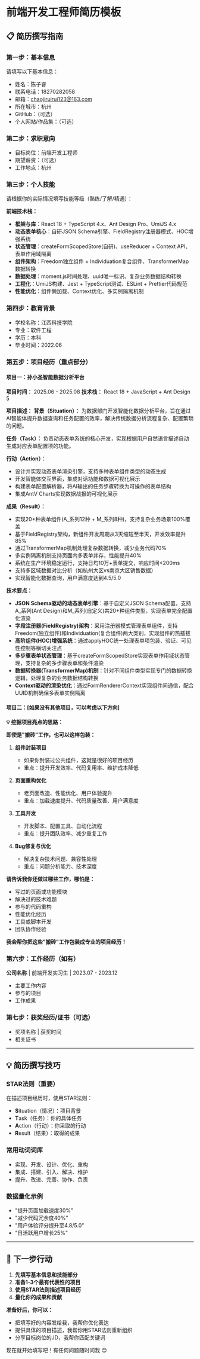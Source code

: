 # 前端开发工程师简历模板

## 📋 简历撰写指南

### 第一步：基本信息
请填写以下基本信息：
- 姓名：陈子睿
- 联系电话：18270282058
- 邮箱：chaojiruirui123@163.com
- 所在城市：杭州
- GitHub：（可选）
- 个人网站/作品集：（可选）

### 第二步：求职意向
- 目标岗位：前端开发工程师
- 期望薪资：（可选）
- 工作地点：杭州

### 第三步：个人技能
请根据你的实际情况填写技能等级（熟练/了解/精通）：

**前端技术栈：**
- **框架与库**：React 18 + TypeScript 4.x、Ant Design Pro、UmiJS 4.x
- **动态表单核心**：自研JSON Schema引擎、FieldRegistry注册器模式、HOC增强系统
- **状态管理**：createFormScopedStore(自研)、useReducer + Context API、表单作用域隔离
- **组件架构**：Freedom独立组件 + Individuation复合组件、TransformerMap数据转换
- **数据处理**：moment.js时间处理、uuid唯一标识、复杂业务数据结构转换
- **工程化**：UmiJS构建、Jest + TypeScript测试、ESLint + Prettier代码规范
- **性能优化**：组件懒加载、Context优化、多实例隔离机制

### 第四步：教育背景
- 学校名称：江西科技学院
- 专业：软件工程
- 学历：本科
- 毕业时间：2022.06

### 第五步：项目经历（重点部分）

#### 项目一：孙小圣智能数据分析平台
**项目时间：** 2025.06 - 2025.08
**技术栈：** React 18 + JavaScript + Ant Design 5

**项目描述：** 
**背景（Situation）：** 为数据部门开发智能化数据分析平台，旨在通过AI智能体提升数据查询和任务配置的效率，解决传统数据分析流程复杂、配置繁琐的问题。

**任务（Task）：** 负责动态表单系统的核心开发，实现根据用户自然语言描述自动生成对应表单配置项的功能。

**行动（Action）：** 
- 设计并实现动态表单渲染引擎，支持多种表单组件类型的动态生成
- 开发智能体交互界面，集成对话功能和数据可视化展示
- 构建表单配置解析器，将AI输出的任务步骤转换为可操作的表单结构
- 集成AntV Charts实现数据战报的可视化展示

**成果（Result）：** 
- 实现20+种表单组件(A_系列12种 + M_系列8种)，支持复杂业务场景100%覆盖
- 基于FieldRegistry架构，新组件开发周期从3天缩短至半天，开发效率提升85%
- 通过TransformerMap机制处理复杂数据转换，减少业务代码70%
- 多实例隔离机制支持页面内多表单并存，性能提升40%
- 系统在生产环境稳定运行，支持日均10万+表单提交，响应时间<200ms
- 支持多区域数据对比分析（如杭州大区vs南京大区销售数据）
- 实现智能化数据查询，用户满意度达到4.5/5.0

**技术要点：**
- **JSON Schema驱动的动态表单引擎**：基于自定义JSON Schema配置，支持A_系列(Ant Design)和M_系列(自定义)共20+种组件类型，实现表单完全配置化渲染
- **字段注册器(FieldRegistry)架构**：采用注册器模式管理表单组件，支持Freedom(独立组件)和Individuation(复合组件)两大类别，实现组件的热插拔
- **高阶组件(HOC)增强系统**：通过applyHOC统一处理表单项包装、验证、可见性控制等横切关注点
- **多步骤表单状态管理**：基于createFormScopedStore实现表单作用域状态管理，支持复杂的多步骤表单和条件渲染
- **数据转换器(TransformerMap)机制**：针对不同组件类型实现专门的数据转换逻辑，处理复杂的业务数据结构转换
- **Context驱动的渲染优化**：通过FormRendererContext实现组件间通信，配合UUID机制确保多表单实例隔离

#### 项目二：[如果没有其他项目，可以考虑以下方向]

**💡 挖掘项目亮点的思路：**

**即使是"搬砖"工作，也可以这样包装：**

1. **组件封装项目**
   - 如果你封装过公共组件，这就是很好的项目经历
   - 重点：提升开发效率、代码复用率、维护成本降低

2. **页面重构优化**
   - 老页面改造、性能优化、用户体验提升
   - 重点：加载速度提升、代码质量改善、用户满意度

3. **工具开发**
   - 开发脚本、配置工具、自动化流程
   - 重点：提升团队效率、减少重复工作

4. **Bug修复与优化**
   - 解决复杂技术问题、兼容性处理
   - 重点：问题分析能力、技术深度

**请告诉我你还做过哪些工作，哪怕是：**
- 写过的页面或功能模块
- 解决过的技术难题
- 参与的代码重构
- 性能优化经历
- 工具或脚本开发
- 团队协作经验

**我会帮你把这些"搬砖"工作包装成专业的项目经历！**

### 第六步：工作经历（如有）
**公司名称** | 前端开发实习生 | 2023.07 - 2023.12
- 主要工作内容
- 参与的项目
- 工作成果

### 第七步：获奖经历/证书（可选）
- 奖项名称 | 获奖时间
- 相关证书

---

## 💡 简历撰写技巧

### STAR法则（重要）
在描述项目经历时，使用STAR法则：
- **S**ituation（情况）：项目背景
- **T**ask（任务）：你的具体任务
- **A**ction（行动）：你采取的行动
- **R**esult（结果）：取得的成果

### 常用动词词库
- 实现、开发、设计、优化、重构
- 集成、搭建、引入、解决、维护
- 提升、改进、完善、协作、负责

### 数据量化示例
- "提升页面加载速度30%"
- "减少代码冗余度40%"
- "用户体验评分提升至4.8/5.0"
- "日活跃用户增长25%"

---

## 🎯 下一步行动

1. **先填写基本信息和技能部分**
2. **准备1-3个最有代表性的项目**
3. **使用STAR法则描述项目经历**
4. **量化你的成果和贡献**

**准备好后，你可以：**
- 把填写好的内容发给我，我帮你优化表达
- 提供具体的项目描述，我帮你用STAR法则重新组织
- 分享目标岗位的JD，我帮你匹配关键词

现在就开始填写吧！有任何问题随时问我 😊